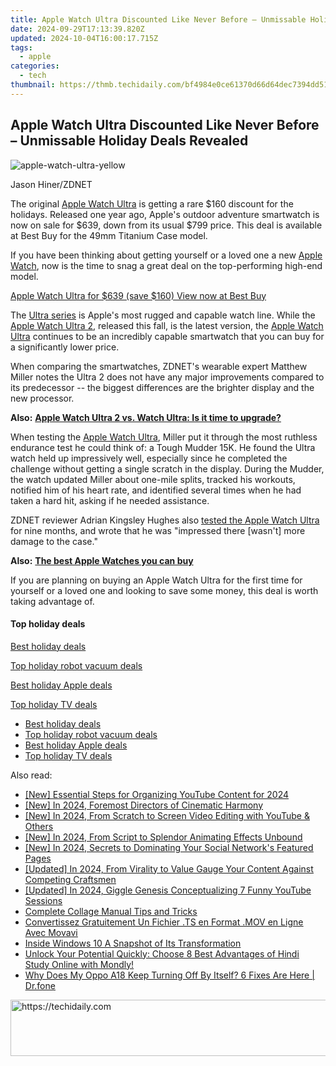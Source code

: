 ```yaml
---
title: Apple Watch Ultra Discounted Like Never Before – Unmissable Holiday Deals Revealed
date: 2024-09-29T17:13:39.820Z
updated: 2024-10-04T16:00:17.715Z
tags:
  - apple
categories:
  - tech
thumbnail: https://thmb.techidaily.com/bf4984e0ce61370d66d64dec7394dd5194f1497b8dcd59101ee95e0bac57c052.jpg
---
```


## Apple Watch Ultra Discounted Like Never Before – Unmissable Holiday Deals Revealed

![apple-watch-ultra-yellow](https://www.zdnet.com/a/img/resize/c4eb17404b5fcd7b50302feb2f8ed399e856e6e6/2022/09/08/081d5078-6ebe-4ecb-8d0d-f80bc04a1484/apple-watch-ultra-yellow.jpg?auto=webp&width=1280)

Jason Hiner/ZDNET

The original [Apple Watch Ultra](https://shop-links.co/link/?url=https%3A%2F%2Fwww.bestbuy.com%2Fsite%2Fapple-watch-ultra-gps-cellular-49mm-titanium-case-with-orange-alpine-loop-large-titanium%2F6339710.p%3FskuId%3D6339710&publisher_slug=itechdaily19598&exclusive=1) is getting a rare $160 discount for the holidays. Released one year ago, Apple's outdoor adventure smartwatch is now on sale for $639, down from its usual $799 price. This deal is available at Best Buy for the 49mm Titanium Case model. 

If you have been thinking about getting yourself or a loved one a new [Apple Watch](https://www.zdnet.com/article/best-apple-watch/), now is the time to snag a great deal on the top-performing high-end model. 

[Apple Watch Ultra for $639 (save $160) View now at Best Buy](https://shop-links.co/link/?url=https%3A%2F%2Fwww.bestbuy.com%2Fsite%2Fapple-watch-ultra-gps-cellular-49mm-titanium-case-with-orange-alpine-loop-large-titanium%2F6339710.p%3FskuId%3D6339710&publisher_slug=itechdaily19598&exclusive=1)

The [Ultra series](https://www.zdnet.com/article/apple-watch-ultra-review/) is Apple's most rugged and capable watch line. While the [Apple Watch Ultra 2](https://www.zdnet.com/article/best-smartwatch/), released this fall, is the latest version, the [Apple Watch Ultra](https://shop-links.co/link/?url=https%3A%2F%2Fwww.bestbuy.com%2Fsite%2Fapple-watch-ultra-gps-cellular-49mm-titanium-case-with-orange-alpine-loop-large-titanium%2F6339710.p%3FskuId%3D6339710&publisher_slug=itechdaily19598&exclusive=1) continues to be an incredibly capable smartwatch that you can buy for a significantly lower price. 

When comparing the smartwatches, ZDNET's wearable expert Matthew Miller notes the Ultra 2 does not have any major improvements compared to its predecessor -- the biggest differences are the brighter display and the new processor. 

**Also:** [**Apple Watch Ultra 2 vs. Watch Ultra: Is it time to upgrade?**](https://www.zdnet.com/article/apple-watch-ultra-2-vs-ultra/)

When testing the [Apple Watch Ultra](https://shop-links.co/link/?url=https%3A%2F%2Fwww.bestbuy.com%2Fsite%2Fapple-watch-ultra-gps-cellular-49mm-titanium-case-with-orange-alpine-loop-large-titanium%2F6339710.p%3FskuId%3D6339710&publisher_slug=itechdaily19598&exclusive=1), Miller put it through the most ruthless endurance test he could think of: a Tough Mudder 15K. He found the Ultra watch held up impressively well, especially since he completed the challenge without getting a single scratch in the display. During the Mudder, the watch updated Miller about one-mile splits, tracked his workouts, notified him of his heart rate, and identified several times when he had taken a hard hit, asking if he needed assistance. 

ZDNET reviewer Adrian Kingsley Hughes also [tested the Apple Watch Ultra](https://www.zdnet.com/article/how-tough-is-the-apple-watch-ultra-i-stress-tested-it-for-9-months/) for nine months, and wrote that he was "impressed there \[wasn't\] more damage to the case."

**Also:** [**The best Apple Watches you can buy**](https://www.zdnet.com/article/best-apple-watch/)

If you are planning on buying an Apple Watch Ultra for the first time for yourself or a loved one and looking to save some money, this deal is worth taking advantage of.

#### Top holiday deals

[Best holiday deals](https://www.zdnet.com/article/best-holiday-deals-2023/ "Best holiday deals")

[Top holiday robot vacuum deals](https://www.zdnet.com/article/best-holiday-robot-vacuum-deals/ "Top holiday robot vacuum deals")

[Best holiday Apple deals](https://www.zdnet.com/article/best-holiday-apple-deals/ "Best holiday Apple deals")

[Top holiday TV deals](https://www.zdnet.com/article/best-holiday-tv-deals-2023/ "Top holiday TV deals")

* [Best holiday deals](https://www.zdnet.com/article/best-holiday-deals-2023/ "Best holiday deals")
* [Top holiday robot vacuum deals](https://www.zdnet.com/article/best-holiday-robot-vacuum-deals/ "Top holiday robot vacuum deals")
* [Best holiday Apple deals](https://www.zdnet.com/article/best-holiday-apple-deals/ "Best holiday Apple deals")
* [Top holiday TV deals](https://www.zdnet.com/article/best-holiday-tv-deals-2023/ "Top holiday TV deals")

<ins class="adsbygoogle"
     style="display:block"
     data-ad-format="autorelaxed"
     data-ad-client="ca-pub-7571918770474297"
     data-ad-slot="1223367746"></ins>

<ins class="adsbygoogle"
     style="display:block"
     data-ad-client="ca-pub-7571918770474297"
     data-ad-slot="8358498916"
     data-ad-format="auto"
     data-full-width-responsive="true"></ins>

<span class="atpl-alsoreadstyle">Also read:</span>
<div><ul>
<li><a href="https://facebook-video-footage.techidaily.com/new-essential-steps-for-organizing-youtube-content-for-2024/"><u>[New] Essential Steps for Organizing YouTube Content for 2024</u></a></li>
<li><a href="https://eaxpv-info.techidaily.com/new-in-2024-foremost-directors-of-cinematic-harmony/"><u>[New] In 2024, Foremost Directors of Cinematic Harmony</u></a></li>
<li><a href="https://eaxpv-info.techidaily.com/new-in-2024-from-scratch-to-screen-video-editing-with-youtube-and-others/"><u>[New] In 2024, From Scratch to Screen Video Editing with YouTube & Others</u></a></li>
<li><a href="https://eaxpv-info.techidaily.com/new-in-2024-from-script-to-splendor-animating-effects-unbound/"><u>[New] In 2024, From Script to Splendor Animating Effects Unbound</u></a></li>
<li><a href="https://facebook-clips.techidaily.com/new-in-2024-secrets-to-dominating-your-social-networks-featured-pages/"><u>[New] In 2024, Secrets to Dominating Your Social Network's Featured Pages</u></a></li>
<li><a href="https://eaxpv-info.techidaily.com/updated-in-2024-from-virality-to-value-gauge-your-content-against-competing-craftsmen/"><u>[Updated] In 2024, From Virality to Value Gauge Your Content Against Competing Craftsmen</u></a></li>
<li><a href="https://eaxpv-info.techidaily.com/updated-in-2024-giggle-genesis-conceptualizing-7-funny-youtube-sessions/"><u>[Updated] In 2024, Giggle Genesis Conceptualizing 7 Funny YouTube Sessions</u></a></li>
<li><a href="https://extra-hints.techidaily.com/complete-collage-manual-tips-and-tricks/"><u>Complete Collage Manual Tips and Tricks</u></a></li>
<li><a href="https://win-forum.techidaily.com/convertissez-gratuitement-un-fichier-ts-en-format-mov-en-ligne-avec-movavi/"><u>Convertissez Gratuitement Un Fichier .TS en Format .MOV en Ligne Avec Movavi</u></a></li>
<li><a href="https://extra-hints.techidaily.com/inside-windows-10-a-snapshot-of-its-transformation/"><u>Inside Windows 10 A Snapshot of Its Transformation</u></a></li>
<li><a href="https://mondly-stories.techidaily.com/1719576839584-unlock-your-potential-quickly-choose-8-best-advantages-of-hindi-study-online-with-mondly/"><u>Unlock Your Potential Quickly: Choose 8 Best Advantages of Hindi Study Online with Mondly!</u></a></li>
<li><a href="https://howto.techidaily.com/why-does-my-oppo-a18-keep-turning-off-by-itself-6-fixes-are-here-drfone-by-drfone-fix-android-problems-fix-android-problems/"><u>Why Does My Oppo A18 Keep Turning Off By Itself? 6 Fixes Are Here | Dr.fone</u></a></li>
</ul></div>

<!-- affiliate ads begin -->
<a href="https://ephamedtechinc.pxf.io/c/5597632/2139322/26400" target="_top" id="2139322">
  <img src="//a.impactradius-go.com/display-ad/26400-2139322" border="0" alt="https://techidaily.com" width="728" height="90"/>
</a>
<img height="0" width="0" src="https://ephamedtechinc.pxf.io/i/5597632/2139322/26400" style="position:absolute;visibility:hidden;" border="0" />
<!-- affiliate ads end -->

